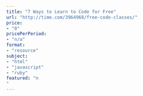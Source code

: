 ```yaml
---
title: "7 Ways to Learn to Code for Free"
url: "http://time.com/3964968/free-code-classes/"
price: 
- "0"
pricePerPeriod: 
- "n/a"
format: 
- "resource"
subject: 
- "html"
- "javascript"
- "ruby"
featured: "n"
---
```

